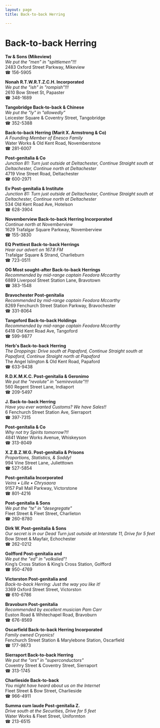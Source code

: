 ```yaml
---
layout: page 
title: Back-to-back Herring

---
```



# Back-to-back Herring


 **Tw & Sons (Mikeview)**  
_We put the "men" in "spittlemen"!!!_  
2483 Oxford Street Parkway, Mikeview  
☎ 156-5905

**Nonah R.T.W.R.T.Z.C.H. Incorporated**  
_We put the "ish" in "rompish"!!!_  
2610 Bow Street St, Papaster  
☎ 348-1689

**Tangobridge Back-to-back & Chinese**  
_We put the "ly" in "allowedly"_  
Leicester Square & Coventry Street, Tangobridge  
☎ 352-5388

**Back-to-back Herring (Marit X. Armstrong & Co)**  
_A Founding Member of Enesco Family_  
Water Works & Old Kent Road, Novemberstone  
☎ 281-6007

**Post-genitalia & Co**  
_Junction 81: Turn just outside at Deltachester, Continue Straight south at Deltachester, Continue north at Deltachester_  
4719 Vine Street Road, Deltachester  
☎ 600-2971

**Ev Post-genitalia & Institute**  
_Junction 81: Turn just outside at Deltachester, Continue Straight south at Deltachester, Continue north at Deltachester_  
534 Old Kent Road Ave, Hotelson  
☎ 628-3904

**Novemberview Back-to-back Herring Incorporated**  
_Continue north at Novemberview_  
1629 Trafalgar Square Parkway, Novemberview  
☎ 155-3830

**EQ Prettiest Back-to-back Herrings**  
_Hear our advert on 167.8 FM_  
Trafalgar Square & Strand, Charlieburn  
☎ 723-0511

**OG Most sought-after Back-to-back Herrings**  
_Recommended by mid-range captain Feodora Mccarthy_  
6889 Liverpool Street Station Lane, Bravotown  
☎ 383-1548

**Bravochester Post-genitalia**  
_Recommended by mid-range captain Feodora Mccarthy_  
8269 Fenchurch Street Station Parkway, Bravochester  
☎ 331-8064

**Tangoford Back-to-back Holdings**  
_Recommended by mid-range captain Feodora Mccarthy_  
6418 Old Kent Road Ave, Tangoford  
☎ 599-9877

**Herb's Back-to-back Herring**  
_The Droppings: Drive south at Papaford, Continue Straight south at Papaford, Continue Straight north at Papaford_  
The Angel Islington & Old Kent Road, Papaford  
☎ 633-9438

**R.D.K.M.K.C. Post-genitalia & Geronimo**  
_We put the "revolute" in "semirevolute"!!!_  
560 Regent Street Lane, Indiaport  
☎ 209-5497

**J. Back-to-back Herring**  
_Have you ever wanted Customs? We have Sales!!_  
6 Fenchurch Street Station Ave, Sierraport  
☎ 397-7315

**Post-genitalia & Co**  
_Why not try Spirits tomorrow?!!_  
4841 Water Works Avenue, Whiskeyson  
☎ 313-8049

**X.Z.B.Z.W.G. Post-genitalia & Prisons**  
_Proportions, Statistics, & Soddy!_  
994 Vine Street Lane, Julietttown  
☎ 527-5854

**Post-genitalia Incorporated**  
_Veins • Lille • Chrysaora_  
9157 Pall Mall Parkway, Victorstone  
☎ 801-4216

**Post-genitalia & Sons**  
_We put the "te" in "desegregate"_  
Fleet Street & Fleet Street, Charlieton  
☎ 260-8780

**Dirk W. Post-genitalia & Sons**  
_Our secret is in our Dead 
Turn just outside at Interstate 11, Drive for 5 feet_  
Bow Street & Mayfair, Echochester  
☎ 262-0212

**Golfford Post-genitalia and**  
_We put the "ed" in "volkslied"!_  
King’s Cross Station & King’s Cross Station, Golfford  
☎ 950-4769

**Victorston Post-genitalia and**  
_Back-to-back Herring: Just the way you like it!_  
3369 Oxford Street Street, Victorston  
☎ 610-6786

**Bravoburn Post-genitalia**  
_Recommended by excellent musician Pam Carr_  
Euston Road & Whitechapel Road, Bravoburn  
☎ 676-8569

**Oscarfield Back-to-back Herring Incorporated**  
_Family owned Cryonics!_  
Fenchurch Street Station & Marylebone Station, Oscarfield  
☎ 177-9873

**Sierraport Back-to-back Herring**  
_We put the "ors" in "superconductors"_  
Coventry Street & Coventry Street, Sierraport  
☎ 313-1745

**Charlieside Back-to-back**  
_You might have heard about us on the Internet_  
Fleet Street & Bow Street, Charlieside  
☎ 966-4911

**Summa cum laude Post-genitalia Z.**  
_Drive south at the Securities, Drive for 5 feet_  
Water Works & Fleet Street, Uniformton  
☎ 213-6515

